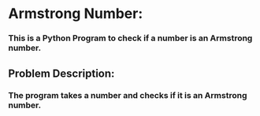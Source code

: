 # Armstrong Number:
### This is a Python Program to check if a number is an Armstrong number.

## Problem Description:
### The program takes a number and checks if it is an Armstrong number.
